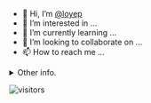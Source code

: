 - 👋 Hi, I’m [@loyep](https://github.com/loyep)
- 👀 I’m interested in ...
- 🌱 I’m currently learning ...
- 💞️ I’m looking to collaborate on ...
- 📫 How to reach me ...

<details>
  <summary>Other info.</summary>
  <br>

<!--START_SECTION:waka-->

```txt
Vue.js       2 hrs 24 mins   ██████████████▓░░░░░░░░░░   58.18 %
TypeScript   1 hr 12 mins    ███████▒░░░░░░░░░░░░░░░░░   29.30 %
JSON         12 mins         █▒░░░░░░░░░░░░░░░░░░░░░░░   05.11 %
JavaScript   11 mins         █░░░░░░░░░░░░░░░░░░░░░░░░   04.46 %
Bash         6 mins          ▓░░░░░░░░░░░░░░░░░░░░░░░░   02.48 %
```

<!--END_SECTION:waka-->

</details>

![visitors](https://visitor-badge.glitch.me/badge?page_id=loyep.loyep)

